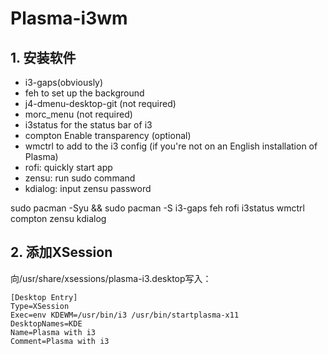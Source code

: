 # Plasma-i3wm

## 1. 安装软件


* i3-gaps(obviously)
* feh to set up the background
* j4-dmenu-desktop-git (not required)
* morc_menu (not required)
* i3status for the status bar of i3
* compton Enable transparency (optional)
* wmctrl to add to the i3 config (if you're not on an English installation of Plasma)
* rofi: quickly start app
* zensu: run sudo command
* kdialog: input zensu password

sudo pacman -Syu && sudo pacman -S i3-gaps feh rofi i3status wmctrl compton zensu kdialog


## 2. 添加XSession

向/usr/share/xsessions/plasma-i3.desktop写入：

```
[Desktop Entry]
Type=XSession
Exec=env KDEWM=/usr/bin/i3 /usr/bin/startplasma-x11
DesktopNames=KDE
Name=Plasma with i3
Comment=Plasma with i3
```
